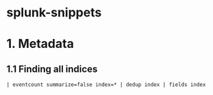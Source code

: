 splunk-snippets
===============

# 1. Metadata

## 1.1 Finding all indices

```
| eventcount summarize=false index=* | dedup index | fields index
```
